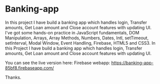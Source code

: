 # Banking-app
 In this project I have build a banking app which handles login, Transfer amounts, Get Loan amount and Close account features with updating UI. I've got some hands-on practice in JavaScript fundamentals, DOM Manipulation, Arrays, Array Methods, Numbers, Dates, Intl, setTimeout, setInterval, Modal Window, Event Handling, Firebase, HTML5 and CSS3. In this Project I have build a banking app which handles login, Transfer amounts, Get Loan amount and Close account features with updating UI.
 
 You can see the live version here:
 Firebase webapp: https://banking-app-85bf8.firebaseapp.com/

Thanks.
